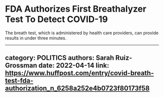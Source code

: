 # FDA Authorizes First Breathalyzer Test To Detect COVID-19

The breath test, which is administered by health care providers, can provide results in under three minutes.

---
category: POLITICS
authors: Sarah Ruiz-Grossman
date: 2022-04-14
link: https://www.huffpost.com/entry/covid-breath-test-fda-authorization_n_6258a252e4b0723f80173f58
---
